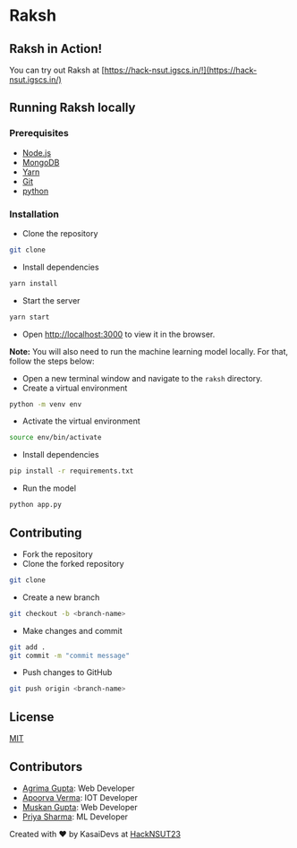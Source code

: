 # Raksh
<!-- short description -->


## Raksh in Action!
You can try out Raksh at [https://hack-nsut.igscs.in/!](https://hack-nsut.igscs.in/)
<!-- Screenshots -->

## Running Raksh locally
### Prerequisites
- [Node.js](https://nodejs.org/en/download/)
- [MongoDB](https://docs.mongodb.com/manual/installation/)
- [Yarn](https://yarnpkg.com/en/docs/install)
- [Git](https://git-scm.com/downloads)
- [python](https://www.python.org/downloads/)

### Installation
- Clone the repository
```bash
git clone
```
- Install dependencies
```bash
yarn install
```
- Start the server
```bash
yarn start
```
- Open [http://localhost:3000](http://localhost:3000) to view it in the browser.

**Note:** You will also need to run the machine learning model locally. For that, follow the steps below:

- Open a new terminal window and navigate to the `raksh` directory.
- Create a virtual environment
```bash
python -m venv env
```
- Activate the virtual environment
```bash
source env/bin/activate
```
- Install dependencies
```bash
pip install -r requirements.txt
```
- Run the model
```bash
python app.py
```

## Contributing
- Fork the repository
- Clone the forked repository
```bash
git clone
```
- Create a new branch
```bash
git checkout -b <branch-name>
```
- Make changes and commit
```bash
git add .
git commit -m "commit message"
```
- Push changes to GitHub
```bash
git push origin <branch-name>
```

## License
[MIT](https://choosealicense.com/licenses/mit/)

## Contributors
- [Agrima Gupta](https://github.com/sassy-bugs): Web Developer
- [Apoorva Verma](https://github.com/apoorva-01): IOT Developer
- [Muskan Gupta](https://github.com/1218muskan): Web Developer
- [Priya Sharma](https://github.com/devprisha): ML Developer

Created with :heart: by KasaiDevs at [HackNSUT23](https://hacknsut.ieeensut.com)
